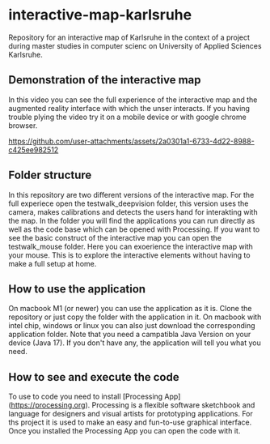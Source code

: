 # interactive-map-karlsruhe
Repository for an interactive map of Karlsruhe in the context of a project during master studies in computer scienc on University of Applied Sciences Karlsruhe. 

## Demonstration of the interactive map
In this video you can see the full experience of the interactive map and the augmented reality interface with which the unser interacts. If you having trouble plying the video try it on a mobile device or with google chrome browser.


https://github.com/user-attachments/assets/2a0301a1-6733-4d22-8988-c425ee982512


## Folder structure
In this repository are two different versions of the interactive map. 
For the full experiece open the testwalk_deepvision folder, this version uses the camera, makes calibrations and detects the users hand for interakting with the map. In the folder you will find the applications you can run directly as well as the code base which can be opened with Processing. 
If you want to see the basic construct of the interactive map you can open the testwalk_mouse folder. Here you can exoerience the interactive map with your mouse. This is to explore the interactive elements without having to make a full setup at home. 

## How to use the application
On macbook M1 (or newer) you can use the application as it is. Clone the repository or just copy the folder with the application in it. 
On macbook with intel chip, windows or linux you can also just download the corresponding application folder. Note that you need a campatibla Java Version on your device (Java 17). If you don't have any, the application will tell you what you need. 

## How to see and execute the code
To use to code you need to install [Processing App] (https://processing.org). Processing is a flexible software sketchbook and language for designers and visual artists for prototyping applications. For ths project it is used to make an easy and fun-to-use graphical interface. Once you installed the Processing App you can open the code with it. 
